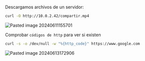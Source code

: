 Descargamos archivos de un servidor:

```Bash
curl -O http://10.0.2.42/compartir.mp4
```

![Pasted image 20240611155701](https://github.com/user-attachments/assets/6475a79a-f201-48eb-bbdd-97bd4f201571)

Comprobar ``códigos de http`` para ver si existen 

```Bash
curl -s -o /dev/null -w "%{http_code}" https://www.google.com
```

![Pasted image 20240613172906](https://github.com/user-attachments/assets/08d73d27-4ac5-4ba1-8d8f-c17bf45039d7)

